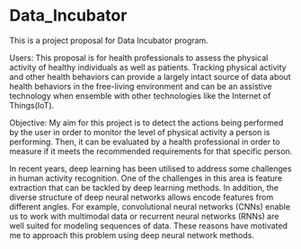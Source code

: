 # Data_Incubator
This is a project proposal for Data Incubator program. 

Users: This proposal is for health professionals to assess the physical activity of healthy individuals as well as patients. Tracking physical activity and other health behaviors can provide a largely intact source of data about health behaviors in the free-living environment and can be an assistive technology when ensemble with other technologies like the Internet of Things(IoT).

Objective: My aim for this project is to detect the actions being performed by the user in order to monitor the level of physical activity a person is performing. Then, it can be evaluated by a health professional in order to measure if it meets the recommended requirements for that specific person. 

In recent years, deep learning has been utilised to address some challenges in human activity recognition. One of the challenges in this area is feature extraction that can be tackled by deep learning methods. In addition, the diverse structure of deep neural networks allows encode features from different angles. For example, convolutional neural networks (CNNs) enable us to work with multimodal data or recurrent neural networks (RNNs) are well suited for modeling sequences of data. These reasons have motivated me to approach this problem using deep neural network methods.  

